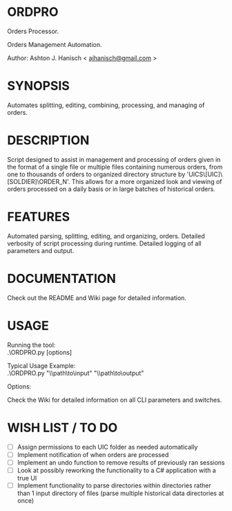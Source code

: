 # **ORDPRO**   
  
Orders Processor.  
  
Orders Management Automation.  

Author: Ashton J. Hanisch < <ajhanisch@gmail.com> >  
  
# **SYNOPSIS**  
Automates splitting, editing, combining, processing, and managing of orders.
  
# **DESCRIPTION**  
Script designed to assist in management and processing of orders given in the format of a single file or multiple files containing numerous orders, from one to thousands of orders to organized directory structure by 'UICS\\[UIC]\\[SOLDIER]\\ORDER_N'. This allows for a more organized look and viewing of orders processed on a daily basis or in large batches of historical orders.
    
# **FEATURES**  
Automated parsing, splitting, editing, and organizing, orders. Detailed verbosity of script processing during runtime. Detailed logging of all parameters and output.
    
# **DOCUMENTATION**  
Check out the README and Wiki page for detailed information.

# **USAGE**  
Running the tool:  
.\ORDPRO.py [options]
  
Typical Usage Example:  
.\ORDPRO.py "\\\path\to\input" "\\\path\to\output"
  
Options:   
  
Check the Wiki for detailed information on all CLI parameters and switches.
  
# **WISH LIST / TO DO**  
- [ ] Assign permissions to each UIC folder as needed automatically
- [ ] Implement notification of when orders are processed
- [ ] Implement an undo function to remove results of previously ran sessions
- [ ] Look at possibly reworking the functionality to a C# application with a true UI
- [ ] Implement functionality to parse directories within directories rather than 1 input directory of files (parse multiple historical data directories at once)
